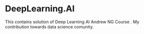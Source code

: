 # DeepLearning.AI
This contains solution of Deep Learning AI Andrew NG Course . My contribution towards data science comunity.
